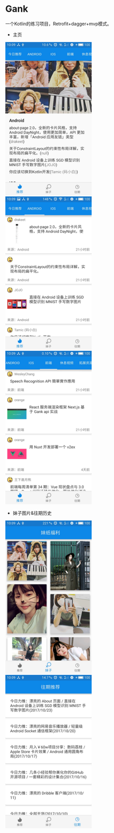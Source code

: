 # Gank
一个Kotlin的练习项目，Retrofit+dagger+mvp模式。
* 主页
<img src="https://github.com/BravoLee/Gank/blob/master/images/S71024-100918.jpg" height="480px" width="270px" >
<img src="https://github.com/BravoLee/Gank/blob/master/images/S71024-100922.jpg" height="480px" width="270px" >
<img src="https://github.com/BravoLee/Gank/blob/master/images/S71024-100954.jpg" height="480px" width="270px">

* 妹子图片&往期历史
<img src="https://github.com/BravoLee/Gank/blob/master/images/S71024-100934.jpg" height="480px" width="270px" >
<img src="https://github.com/BravoLee/Gank/blob/master/images/S71024-100943.jpg" height="480px" width="270px" >

